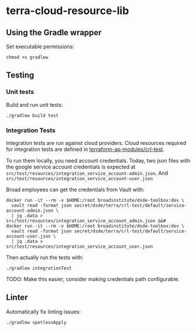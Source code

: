 # terra-cloud-resource-lib

## Using the Gradle wrapper
Set executable permissions:
```
chmod +x gradlew
```

## Testing

### Unit tests
Build and run unit tests:
```
./gradlew build test
```

### Integration Tests
Integration tests are run against cloud providers. Cloud resources required for integration tests are defined in
[terraform-ap-modules/crl-test](https://github.com/broadinstitute/terraform-ap-modules/tree/master/crl-test).

To run them locally, you need account credentials. Today, two json files with the google service account credentials
is expected at `src/test/resources/integration_service_account-admin.json`. 
And `src/test/resources/integration_service_account-user.json` 

Broad employees can get the credentials from Vault with:
```
docker run -it --rm -v $HOME:/root broadinstitute/dsde-toolbox:dev \
  vault read -format json secret/dsde/terra/crl-test/default/service-account-admin.json \
  | jq .data > src/test/resources/integration_service_account_admin.json &&#
docker run -it --rm -v $HOME:/root broadinstitute/dsde-toolbox:dev \
  vault read -format json secret/dsde/terra/crl-test/default/service-account-user.json \
  | jq .data > src/test/resources/integration_service_account_user.json
```
Then actually run the tests with:
```
./gradlew integrationTest
```

TODO: Make this easier, consider making credentials path configurable.

## Linter
Automatically fix linting issues:
```
./gradlew spotlessApply
```
